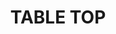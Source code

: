 ---
lastmod: '2025-04-06T06:05:20+00:00'
latitude: -36.016196
layout: suburb
longitude: 147.026549
postcode: '2640'
state: NSW
title: TABLE TOP
url: /nsw/table-top/
---